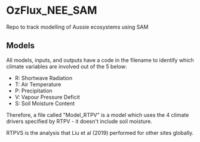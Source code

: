 # OzFlux_NEE_SAM

Repo to track modelling of Aussie ecosystems using SAM

## Models

All models, inputs, and outputs have a code in the filename to identify which
climate variables are involved out of the 5 below:

 - R: Shortwave Radiation
 - T: Air Temperature
 - P: Precipitation
 - V: Vapour Pressure Deficit
 - S: Soil Moisture Content

Therefore, a file called "Model_RTPV" is a model which uses the 4 climate drivers
specified by RTPV - it doesn't include soil moisture.

RTPVS is the analysis that Liu et al (2019) performed for other sites globally.
